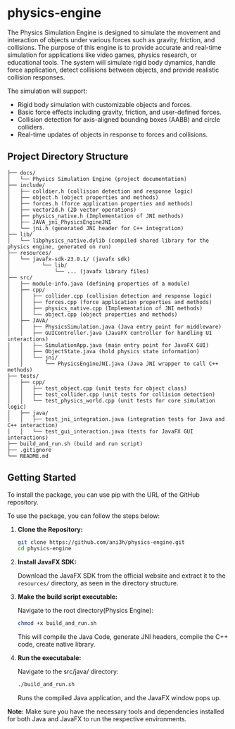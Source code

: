 # physics-engine
The Physics Simulation Engine is designed to simulate the movement and interaction of objects under various forces such as gravity, friction, and collisions.
The purpose of this engine is to provide accurate and real-time simulation for applications like video games, physics research, or educational tools. 
The system will simulate rigid body dynamics, handle force application, detect collisions between objects, and provide realistic collision responses. 

The simulation will support: 
- Rigid body simulation with customizable objects and forces. 
- Basic force effects including gravity, friction, and user-defined forces. 
- Collision detection for axis-aligned bounding boxes (AABB) and circle colliders. 
- Real-time updates of objects in response to forces and collisions. 

## Project Directory Structure
```
├── docs/
│   └── Physics Simulation Engine (project documentation)
├── include/
│   ├── colldier.h (collision detection and response logic)
│   ├── object.h (object properties and methods)
│   ├── forces.h (force application properties and methods)
│   ├── vector2d.h (2D vector operations)
│   ├── physics_native.h (Implementation of JNI methods)
│   ├── JAVA_jni_PhysicsEngineJNI
│   └── jni.h (generated JNI header for C++ integration)
├── lib/
│   └── libphysics_native.dylib (compiled shared library for the physics engine, generated on run)
├── resources/
│   └── javafx-sdk-23.0.1/ (javafx sdk)
│          └── lib/
│              └── ... (javafx library files)
├── src/
│   ├── module-info.java (defining properties of a module)
│   ├── cpp/
│   │   ├── collider.cpp (collision detection and response logic)
│   │   ├── forces.cpp (force application properties and methods)
│   │   ├── physics_native.cpp (Implementation of JNI methods)
│   │   └── object.cpp (object properties and methods)
│   ├── JAVA/
│   │   ├── PhysicsSimulation.java (Java entry point for middleware)
│   │   ├── GUIController.java (JavaFX controller for handling UI interactions)
│   │   ├── SimulationApp.java (main entry point for JavaFX GUI)
│   │   ├── ObjectState.java (hold physics state information)
│   │   └── jni/
│   │       └── PhysicsEngineJNI.java (Java JNI wrapper to call C++ methods)
├── tests/
│   ├── cpp/
│   │   ├── test_object.cpp (unit tests for object class)
│   │   ├── test_collider.cpp (unit tests for collision detection)
│   │   └── test_physics_world.cpp (unit tests for core simulation logic)
│   ├── java/
│   │   ├── test_jni_integration.java (integration tests for Java and C++ interaction)
│   │   └── test_gui_interaction.java (tests for JavaFX GUI interactions)
├── build_and_run.sh (build and run script)
├── .gitignore
└── README.md
```

## Getting Started

To install the package, you can use pip with the URL of the GitHub repository.

To use the package, you can follow the steps below:

1. **Clone the Repository:**
   ```bash
   git clone https://github.com/ani3h/physics-engine.git
   cd physics-engine
   ```
   
2. **Install JavaFX SDK:**
   
   Download the JavaFX SDK from the official website and extract it to the `resources/` directory, as seen in the directory structure.

3. **Make the build script executable:**
   
   Navigate to the root directory(Physics Engine):
   ```bash
   chmod +x build_and_run.sh
   ```
   
   This will compile the Java Code, generate JNI headers, compile the C++ code, create native library.
   
4. **Run the executabale:**
   
   Navigate to the src/java/ directory:
   ```bash
   ./build_and_run.sh
   ```

   Runs the compiled Java application, and the JavaFX window pops up.
   
**Note:**
   Make sure you have the necessary tools and dependencies installed for both Java and JavaFX to run the respective environments.
